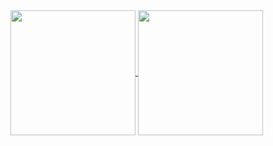 <a href="https://github.com/anuraghazra/github-readme-stats">
    <img height=200 align="center" 
        src="https://github-readme-stats.vercel.app/api?username=r3dacted42&theme=transparent&hide_rank=true&count_private=true&include_all_commits=true&hide_title=true&show_icons=true&hide_border=true">
</a>
<a href="https://github.com/anuraghazra/github-readme-stats">
    <img height=200 align="center" 
        src="https://github-readme-stats.vercel.app/api/top-langs/?username=r3dacted42&theme=transparent&hide_title=true&hide_border=true&layout=compact">
</a>